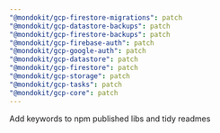 ```yaml
---
"@mondokit/gcp-firestore-migrations": patch
"@mondokit/gcp-datastore-backups": patch
"@mondokit/gcp-firestore-backups": patch
"@mondokit/gcp-firebase-auth": patch
"@mondokit/gcp-google-auth": patch
"@mondokit/gcp-datastore": patch
"@mondokit/gcp-firestore": patch
"@mondokit/gcp-storage": patch
"@mondokit/gcp-tasks": patch
"@mondokit/gcp-core": patch
---
```


Add keywords to npm published libs and tidy readmes
